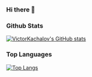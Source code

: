 ### Hi there 👋

### Github Stats

[![VictorKachalov's GitHub stats](https://github-readme-stats.vercel.app/api?username=VictorKachalov&theme=dracula)](https://github.com/VictorKachalov/github-readme-stats)

### Top Languages

[![Top Langs](https://github-readme-stats.vercel.app/api/top-langs/?username=VictorKachalov&theme=dracula)](https://github.com/VictorKachalov/github-readme-stats)
